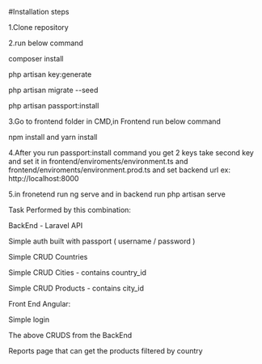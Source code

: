 #Installation steps

1.Clone repository

2.run below command

composer install

php artisan key:generate

php artisan migrate --seed

php artisan passport:install

3.Go to frontend folder in CMD,in Frontend run below command

npm install and yarn install

4.After you run passport:install command you get 2 keys
take second key and set it in frontend/enviroments/environment.ts and frontend/enviroments/environment.prod.ts and set backend url ex: http://localhost:8000

5.in fronetend run ng serve and in backend run php artisan serve

Task Performed by this combination:

BackEnd - Laravel API

Simple auth built with passport ( username / password )

Simple CRUD Countries

Simple CRUD Cities - contains country_id

Simple CRUD Products - contains city_id

 

Front End Angular:

Simple login

The above CRUDS from the BackEnd

Reports page that can get the products filtered by country
